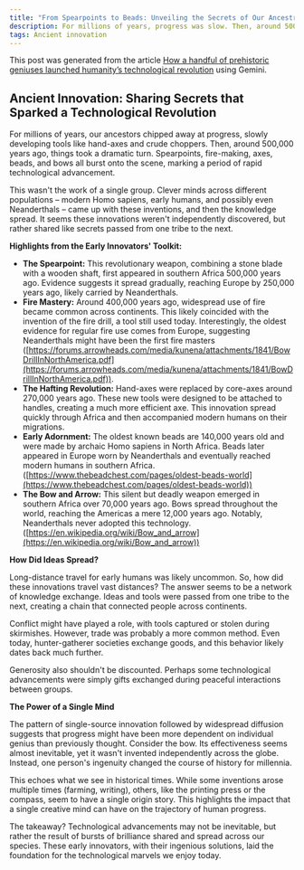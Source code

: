 ```yaml
---
title: "From Spearpoints to Beads: Unveiling the Secrets of Our Ancestral Inventors"
description: For millions of years, progress was slow. Then, around 500,000 years ago, a spark ignited a revolution. This article explores the surprising origins of groundbreaking inventions like spearpoints, fire, and the bow and arrow, revealing how these innovations spread not through independent discovery, but through a network of sharing across early human populations.
tags: Ancient innovation
---
```


This post was generated from the article [How a handful of prehistoric geniuses launched humanity’s technological revolution](https://theconversation.com/how-a-handful-of-prehistoric-geniuses-launched-humanitys-technological-revolution-171511) using Gemini. 

## Ancient Innovation: Sharing Secrets that Sparked a Technological Revolution

For millions of years, our ancestors chipped away at progress, slowly developing tools like hand-axes and crude choppers. Then, around 500,000 years ago, things took a dramatic turn. Spearpoints, fire-making, axes, beads, and bows all burst onto the scene, marking a period of rapid technological advancement.

This wasn't the work of a single group. Clever minds across different populations – modern Homo sapiens, early humans, and possibly even Neanderthals – came up with these inventions, and then the knowledge spread. It seems these innovations weren't independently discovered, but rather shared like secrets passed from one tribe to the next.

**Highlights from the Early Innovators' Toolkit:**

* **The Spearpoint:** This revolutionary weapon, combining a stone blade with a wooden shaft, first appeared in southern Africa 500,000 years ago. Evidence suggests it spread gradually, reaching Europe by 250,000 years ago, likely carried by Neanderthals.
* **Fire Mastery:** Around 400,000 years ago, widespread use of fire became common across continents. This likely coincided with the invention of the fire drill, a tool still used today. Interestingly, the oldest evidence for regular fire use comes from Europe, suggesting Neanderthals might have been the first fire masters ([https://forums.arrowheads.com/media/kunena/attachments/1841/BowDrillInNorthAmerica.pdf](https://forums.arrowheads.com/media/kunena/attachments/1841/BowDrillInNorthAmerica.pdf)).
* **The Hafting Revolution:** Hand-axes were replaced by core-axes around 270,000 years ago. These new tools were designed to be attached to handles, creating a much more efficient axe. This innovation spread quickly through Africa and then accompanied modern humans on their migrations.
* **Early Adornment:** The oldest known beads are 140,000 years old and were made by archaic Homo sapiens in North Africa. Beads later appeared in Europe worn by Neanderthals and eventually reached modern humans in southern Africa. ([https://www.thebeadchest.com/pages/oldest-beads-world](https://www.thebeadchest.com/pages/oldest-beads-world))
* **The Bow and Arrow:** This silent but deadly weapon emerged in southern Africa over 70,000 years ago. Bows spread throughout the world, reaching the Americas a mere 12,000 years ago. Notably, Neanderthals never adopted this technology. ([https://en.wikipedia.org/wiki/Bow_and_arrow](https://en.wikipedia.org/wiki/Bow_and_arrow))

**How Did Ideas Spread?**

Long-distance travel for early humans was likely uncommon. So, how did these innovations travel vast distances? The answer seems to be a network of knowledge exchange. Ideas and tools were passed from one tribe to the next, creating a chain that connected people across continents.

Conflict might have played a role, with tools captured or stolen during skirmishes. However, trade was probably a more common method. Even today, hunter-gatherer societies exchange goods, and this behavior likely dates back much further.

Generosity also shouldn't be discounted. Perhaps some technological advancements were simply gifts exchanged during peaceful interactions between groups.

**The Power of a Single Mind**

The pattern of single-source innovation followed by widespread diffusion suggests that progress might have been more dependent on individual genius than previously thought. Consider the bow. Its effectiveness seems almost inevitable, yet it wasn't invented independently across the globe. Instead, one person's ingenuity changed the course of history for millennia.

This echoes what we see in historical times. While some inventions arose multiple times (farming, writing), others, like the printing press or the compass, seem to have a single origin story. This highlights the impact that a single creative mind can have on the trajectory of human progress.

The takeaway? Technological advancements may not be inevitable, but rather the result of bursts of brilliance shared and spread across our species. These early innovators, with their ingenious solutions, laid the foundation for the technological marvels we enjoy today. 